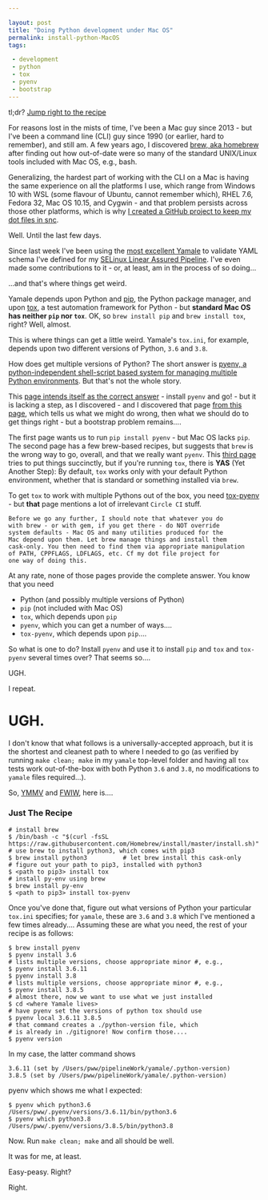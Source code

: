 ```yaml
---

layout: post
title: "Doing Python development under Mac OS"
permalink: install-python-MacOS
tags:

 - development
 - python
 - tox
 - pyenv
 - bootstrap
---
```


tl;dr? [Jump right to the recipe](#just-the-recipe)

For reasons lost in the mists of time, I've been a Mac guy since 2013 - but I've been a command line (CLI) guy since 1990 (or earlier, hard to remember), and still am. A few years ago, I discovered [brew, aka homebrew](https://brew.sh) after finding out how out-of-date were so many of the standard UNIX/Linux tools included with Mac OS, e.g., bash.

Generalizing, the hardest part of working with the CLI on a Mac is having the same experience on all the platforms I use, which range from Windows 10 with WSL (some flavour of Ubuntu, cannot remember which), RHEL 7.6, Fedora 32, Mac OS 10.15, and Cygwin - and that problem persists across those other platforms, which is why [I created a GitHub project to keep my dot files in snc](https://github.com/PeterWhittaker/myDotFiles).

Well. Until the last few days.

Since last week I've been using the [most excellent Yamale](https://github.com/23andMe/Yamale) to validate YAML schema I've defined for my [SELinux Linear Assured Pipeline](https://github.com/PeterWhittaker/LinearAssuredPipeline). I've even made some contributions to it - or, at least, am in the process of so doing...

...and that's where things get weird.

Yamale depends upon Python and [pip](https://pypi.org/project/pip/), the Python package manager, and upon [tox](https://tox.readthedocs.io/en/latest/#), a test automation framework for Python  - but **standard Mac OS has neither `pip` nor `tox`**. OK, so `brew install pip` and `brew install tox`, right? Well, almost.

This is where things can get a little weird. Yamale's `tox.ini`, for example, depends upon two different versions of Python, `3.6` and `3.8`.

How does get multiple versions of Python? The short answer is [pyenv, a python-independent shell-script based system for managing multiple Python environments](https://github.com/pyenv/pyenv). But that's not the whole story.

This [page intends itself as the correct answer](https://opensource.com/article/20/4/pyenv) - install `pyenv` and go! - but it is lacking a step, as I discovered - and I discovered that page [from this page](https://opensource.com/article/19/5/python-3-default-mac), which tells us what we might do wrong, then what we should do to get things right - but a bootstrap problem remains....

The first page wants us to run `pip install pyenv` - but Mac OS lacks `pip`. The second page has a few brew-based recipes, but suggests that `brew` is the wrong way to go, overall, and that we really want `pyenv`. This [third page](https://opensource.com/article/19/6/python-virtual-environments-mac) tries to put things succinctly, but if you're running `tox`, there is **YAS** (Yet Another Step): By default, `tox` works only with your default Python environment, whether that is standard or something installed via `brew`.

To get `tox` to work with multiple Pythons out of the box, you need [tox-pyenv](https://pypi.org/project/tox-pyenv/) - but **that** page mentions a lot of irrelevant `Circle CI` stuff.

```
Before we go any further, I should note that whatever you do
with brew - or with gem, if you get there - do NOT override
system defaults - Mac OS and many utilities produced for the
Mac depend upon them. Let brew manage things and install them
cask-only. You then need to find them via appropriate manipulation
of PATH, CPPFLAGS, LDFLAGS, etc. Cf my dot file project for
one way of doing this.
```

At any rate, none of those pages provide the complete answer. You know that you need
- Python (and possibly multiple versions of Python)
- `pip` (not included with Mac OS)
- `tox`, which depends upon `pip`
- `pyenv`, which you can get a number of ways....
- `tox-pyenv`, which depends upon `pip`....

So what is one to do? Install `pyenv` and use it to install `pip` and `tox` and `tox-pyenv` several times over? That seems so....

UGH.

I repeat.

UGH.
====

I don't know that what follows is a universally-accepted approach, but it is the shortest and cleanest path to where I needed to go (as verified by running `make clean; make` in my `yamale` top-level folder and having all `tox` tests work out-of-the-box with both Python `3.6` and `3.8`, no modifications to `yamale` files required...).

So, [YMMV](http://onlineslangdictionary.com/meaning-definition-of/ymmv) and [FWIW](http://onlineslangdictionary.com/meaning-definition-of/fwiw), here is....

### Just The Recipe
```
# install brew
$ /bin/bash -c "$(curl -fsSL https://raw.githubusercontent.com/Homebrew/install/master/install.sh)"
# use brew to install python3, which comes with pip3
$ brew install python3          # let brew install this cask-only
# figure out your path to pip3, installed with python3
$ <path to pip3> install tox
# install py-env using brew
$ brew install py-env
$ <path to pip3> install tox-pyenv
```

Once you've done that, figure out what versions of Python your particular `tox.ini` specifies; for `yamale`, these are `3.6` and `3.8` which I've mentioned a few times already.... Assuming these are what you need, the rest of your recipe is as follows:
```
$ brew install pyenv
$ pyenv install 3.6
# lists multiple versions, choose appropriate minor #, e.g.,
$ pyenv install 3.6.11
$ pyenv install 3.8
# lists multiple versions, choose appropriate minor #, e.g.,
$ pyenv install 3.8.5
# almost there, now we want to use what we just installed
$ cd <where Yamale lives>
# have pyenv set the versions of python tox should use
$ pyenv local 3.6.11 3.8.5
# that command creates a ./python-version file, which
# is already in ./gitignore! Now confirm those....
$ pyenv version
```
In my case, the latter command shows
```
3.6.11 (set by /Users/pww/pipelineWork/yamale/.python-version)
3.8.5 (set by /Users/pww/pipelineWork/yamale/.python-version)
```
pyenv which shows me what I expected:
```
$ pyenv which python3.6
/Users/pww/.pyenv/versions/3.6.11/bin/python3.6
$ pyenv which python3.8
/Users/pww/.pyenv/versions/3.8.5/bin/python3.8
```

Now. Run `make clean; make` and all should be well.

It was for me, at least.

Easy-peasy. Right?

Right.

